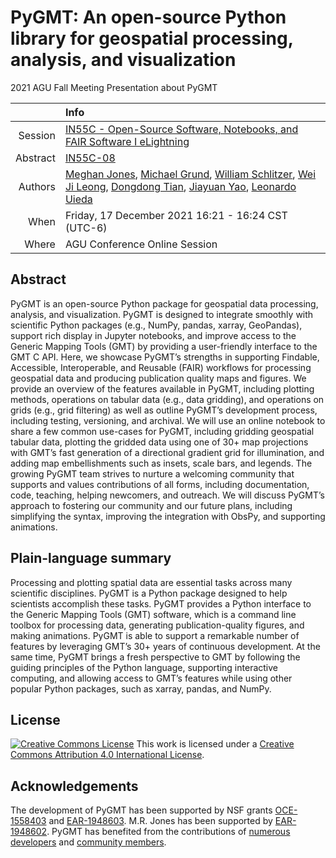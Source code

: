 # PyGMT: An open-source Python library for geospatial processing, analysis, and visualization
2021 AGU Fall Meeting Presentation about PyGMT

|    |Info|
|---:|:---|
| Session | [IN55C - Open-Source Software, Notebooks, and FAIR Software I eLightning](https://agu.confex.com/agu/fm21/meetingapp.cgi/Session/140226) |
| Abstract | [IN55C-08](https://agu.confex.com/agu/fm21/meetingapp.cgi/Paper/916483) |
| Authors | [Meghan Jones](https://github.com/meghanrjones), [Michael Grund](https://github.com/michaelgrund), [William Schlitzer](https://github.com/willschlitzer), [Wei Ji Leong](https://github.com/weiji14), [Dongdong Tian](https://seisman.info/), [Jiayuan Yao](https://github.com/core-man), [Leonardo Uieda](http://www.leouieda.com/) | 
| When | Friday, 17 December 2021 16:21 - 16:24 CST (UTC-6) |
| Where | AGU Conference Online Session |

## Abstract

PyGMT is an open-source Python package for geospatial data processing, analysis, and visualization. PyGMT is designed to integrate smoothly with scientific Python packages (e.g., NumPy, pandas, xarray, GeoPandas), support rich display in Jupyter notebooks, and improve access to the Generic Mapping Tools (GMT) by providing a user-friendly interface to the GMT C API. Here, we showcase PyGMT’s strengths in supporting Findable, Accessible, Interoperable, and Reusable (FAIR) workflows for processing geospatial data and producing publication quality maps and figures. We provide an overview of the features available in PyGMT, including plotting methods, operations on tabular data (e.g., data gridding), and operations on grids (e.g., grid filtering) as well as outline PyGMT’s development process, including testing, versioning, and archival. We will use an online notebook to share a few common use-cases for PyGMT, including gridding geospatial tabular data, plotting the gridded data using one of 30+ map projections with GMT’s fast generation of a directional gradient grid for illumination, and adding map embellishments such as insets, scale bars, and legends. The growing PyGMT team strives to nurture a welcoming community that supports and values contributions of all forms, including documentation, code, teaching, helping newcomers, and outreach. We will discuss PyGMT’s approach to fostering our community and our future plans, including simplifying the syntax, improving the integration with ObsPy, and supporting animations.

## Plain-language summary

Processing and plotting spatial data are essential tasks across many scientific disciplines. PyGMT is a Python package designed to help scientists accomplish these tasks. PyGMT provides a Python interface to the Generic Mapping Tools (GMT) software, which is a command line toolbox for processing data, generating publication-quality figures, and making animations. PyGMT is able to support a remarkable number of features by leveraging GMT’s 30+ years of continuous development. At the same time, PyGMT brings a fresh perspective to GMT by following the guiding principles of the Python language, supporting interactive computing, and allowing access to GMT’s features while using other popular Python packages, such as xarray, pandas, and NumPy.

## License

[![Creative Commons License](https://i.creativecommons.org/l/by/4.0/88x31.png)](http://creativecommons.org/licenses/by/4.0/)
This work is licensed under a
[Creative Commons Attribution 4.0 International License](http://creativecommons.org/licenses/by/4.0/).

## Acknowledgements

The development of PyGMT has been supported by NSF grants
[OCE-1558403](https://www.nsf.gov/awardsearch/showAward?AWD_ID=1558403) and
[EAR-1948603](https://www.nsf.gov/awardsearch/showAward?AWD_ID=1948602).
M.R. Jones has been supported by [EAR-1948602](https://nsf.gov/awardsearch/showAward?AWD_ID=19486020).
PyGMT has benefited from the contributions of [numerous developers](https://github.com/GenericMappingTools/pygmt/blob/main/AUTHORS.md)
and [community members](https://forum.generic-mapping-tools.org/).